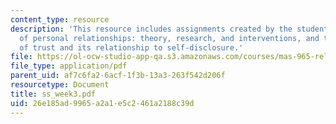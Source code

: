 ```yaml
---
content_type: resource
description: 'This resource includes assignments created by the students on handbook
  of personal relationships: theory, research, and interventions, and the measurement
  of trust and its relationship to self-disclosure.'
file: https://ol-ocw-studio-app-qa.s3.amazonaws.com/courses/mas-965-relational-machines-spring-2005/26e185ad9965a2a1e5c2461a2188c39d_ss_week3.pdf
file_type: application/pdf
parent_uid: af7c6fa2-6acf-1f3b-13a3-263f542d206f
resourcetype: Document
title: ss_week3.pdf
uid: 26e185ad-9965-a2a1-e5c2-461a2188c39d
---
```

